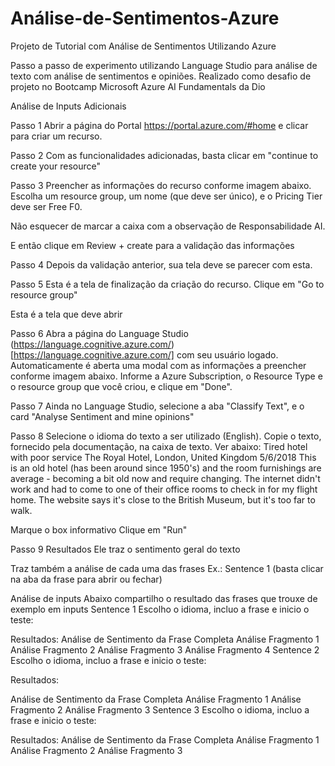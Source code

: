 # Análise-de-Sentimentos-Azure
Projeto de Tutorial com Análise de Sentimentos Utilizando Azure


Passo a passo de experimento utilizando Language Studio para análise de texto com análise de sentimentos e opiniões.
Realizado como desafio de projeto no Bootcamp Microsoft Azure AI Fundamentals da Dio

Análise de Inputs Adicionais

Passo 1
Abrir a página do Portal https://portal.azure.com/#home e clicar para criar um recurso.

Passo 2
Com as funcionalidades adicionadas, basta clicar em "continue to create your resource"

Passo 3
Preencher as informações do recurso conforme imagem abaixo.
Escolha um resource group, um nome (que deve ser único), e o Pricing Tier deve ser Free F0.

Não esquecer de marcar a caixa com a observação de Responsabilidade AI.

E então clique em Review + create para a validação das informações

Passo 4
Depois da validação anterior, sua tela deve se parecer com esta.

Passo 5
Esta é a tela de finalização da criação do recurso.
Clique em "Go to resource group"

Esta é a tela que deve abrir

Passo 6
Abra a página do Language Studio (https://language.cognitive.azure.com/)[https://language.cognitive.azure.com/] com seu usuário logado.
Automaticamente é aberta uma modal com as informações a preencher conforme imagem abaixo. Informe a Azure Subscription, o Resource Type e o resource group que você criou, e clique em "Done".

Passo 7
Ainda no Language Studio, selecione a aba "Classify Text", e o card "Analyse Sentiment and mine opinions"

Passo 8
Selecione o idioma do texto a ser utilizado (English).
Copie o texto, fornecido pela documentação, na caixa de texto. Ver abaixo:
 Tired hotel with poor service
 The Royal Hotel, London, United Kingdom
 5/6/2018
 This is an old hotel (has been around since 1950's) and the room furnishings are average - becoming a bit old now and require changing. The internet didn't work and had to come to one of their office rooms to check in for my flight home. The website says it's close to the British Museum, but it's too far to walk.

Marque o box informativo
Clique em "Run"

Passo 9
Resultados
Ele traz o sentimento geral do texto

Traz também a análise de cada uma das frases
Ex.: Sentence 1 (basta clicar na aba da frase para abrir ou fechar)

Análise de inputs
Abaixo compartilho o resultado das frases que trouxe de exemplo em inputs
Sentence 1
Escolho o idioma, incluo a frase e inicio o teste:

Resultados:
Análise de Sentimento da Frase Completa
Análise Fragmento 1
Análise Fragmento 2
Análise Fragmento 3
Análise Fragmento 4
Sentence 2
Escolho o idioma, incluo a frase e inicio o teste:

Resultados:

Análise de Sentimento da Frase Completa
Análise Fragmento 1
Análise Fragmento 2
Análise Fragmento 3
Sentence 3
Escolho o idioma, incluo a frase e inicio o teste:

Resultados:
Análise de Sentimento da Frase Completa
Análise Fragmento 1
Análise Fragmento 2
Análise Fragmento 3

